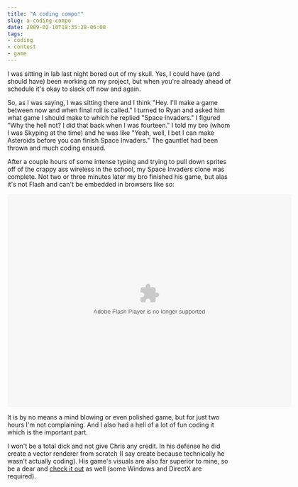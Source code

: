 ```yaml
---
title: "A coding compo!"
slug: a-coding-compo
date: 2009-02-10T18:35:28-06:00
tags:
- coding
- contest
- game
---
```

I was sitting in lab last night bored out of my skull. Yes, I could have (and should have) been working on my project, but when you're already ahead of schedule it's okay to slack off now and again.

So, as I was saying, I was sitting there and I think "Hey. I'll make a game between now and when final roll is called." I turned to Ryan and asked him what game I should make to which he replied "Space Invaders." I figured "Why the hell not? I did that back when I was fourteen." I told my bro (whom I was Skyping at the time) and he was like "Yeah, well, I bet I can make Asteroids before you can finish Space Invaders." The gauntlet had been thrown and much coding ensued.

After a couple hours of some intense typing and trying to pull down sprites off of the crappy ass wireless in the school, my Space Invaders clone was complete. Not two or three minutes later my bro finished his game, but alas it's not Flash and can't be embedded in browsers like so:

<object type="application/x-shockwave-flash" style="width:640px; height:480px;" data="http://www.dxprog.com/files/SpaceInvaders.swf"><param name="movie" value="http://www.dxprog.com/files/SpaceInvaders.swf" /></object>

It is by no means a mind blowing or even polished game, but for just two hours I'm not complaining. And I also had a hell of a lot of fun coding it which is the important part.

I won't be a total dick and not give Chris any credit. In his defense he did create a vector renderer from scratch (I say create because technically he wasn't actually coding). His game's visuals are also far superior to mine, so be a dear and [check it out](http://www.dxprog.com/files/asteroids.zip) as well (some Windows and DirectX are required).

